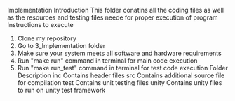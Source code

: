 Implementation
Introduction
This folder conatins all the coding files as well as the resources and testing files neede for proper execution of program
Instructions to execute
1.	Clone my repository
2.	Go to 3_Implementation folder
3.	Make sure your system meets all software and hardware requirements
4.	Run "make run" command in terminal for main code execution
5.	Run "make run_test" command in terminal for test code execution
Folder	Description
inc	Contains header files
src	Contains additional source file for compilation
test	Contains unit testing files
unity	Contains unity files to run on unity test framework


